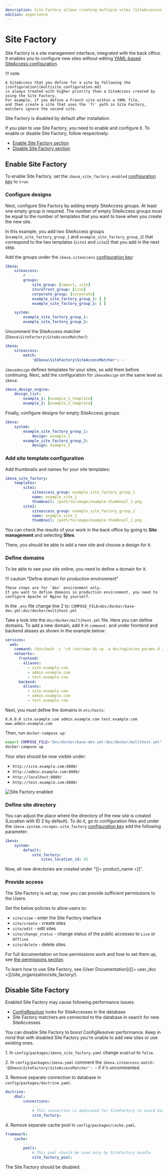 ```yaml
---
description: Site Factory allows creating multiple sites (SiteAccesses) from the back office.
edition: experience
---
```


# Site Factory

Site Factory is a site management interface, integrated with the back office.
It enables you to configure new sites without editing [YAML-based SiteAccess configuration](multisite_configuration.md).

!!! note

    A SiteAccess that you define for a site by following the [configuration](multisite_configuration.md) 
    is always treated with higher priority than a SiteAccess created by using the Site Factory. 
    For example, if you define a French site within a YAML file,
    and then create a site that uses the `fr` path in Site Factory, matchers ignore the second site.

Site Factory is disabled by default after installation.

If you plan to use Site Factory, you need to enable and configure it.
To enable or disable Site Factory, follow respectively:

- [Enable Site Factory section](#enable-site-factory)
- [Disable Site Factory section](#disable-site-factory)

## Enable Site Factory

To enable Site Factory, set the `ibexa_site_factory.enabled` [configuration key](configuration.md#configuration-files) to `true`.

### Configure designs

Next, configure Site Factory by adding empty SiteAccess groups. At least one empty group is required.
The number of empty SiteAccess groups must be equal to the number of templates that you want to have when you create the new site.

In this example, you add two SiteAccess groups (`example_site_factory_group_1` and `example_site_factory_group_2`)
that correspond to the two templates (`site1` and `site2`) that you add in the next step.

Add the groups under the `ibexa.siteaccess` [configuration key](configuration.md#configuration-files):

``` yaml
ibexa:
    siteaccess:
        # ...
        groups:
            site_group: [import, site]
            storefront_group: [site]
            corporate_group: [corporate]
            example_site_factory_group_1: [ ]
            example_site_factory_group_2: [ ]

    system:
        example_site_factory_group_1:
        example_site_factory_group_2:
```

Uncomment the SiteAccess matcher (`Ibexa\SiteFactory\SiteAccessMatcher`):

``` yaml
ibexa:
    siteaccess:
        match:
            '@Ibexa\SiteFactory\SiteAccessMatcher': ~
```

`ibexadesign` defines templates for your sites, so add them before continuing.
Next, add the configuration for `ibexadesign` on the same level as `ibexa`:

``` yaml
ibexa_design_engine:
    design_list:
        example_1: [example_1_template]
        example_2: [example_2_template]
```

Finally, configure designs for empty SiteAccess groups:

``` yaml
ibexa:
    system:
        example_site_factory_group_1:
            design: example_1
        example_site_factory_group_2:
            design: example_2
```

### Add site template configuration

Add thumbnails and names for your site templates:

```yaml
ibexa_site_factory:
    templates:
        site1:
            siteaccess_group: example_site_factory_group_1
            name: example_site_1
            thumbnail: /path/to/image/example-thumbnail_1.png
        site2:
            siteaccess_group: example_site_factory_group_2
            name: example_site_2
            thumbnail: /path/to/image/example-thumbnail_2.png
```

You can check the results of your work in the back office by going to **Site management** and selecting **Sites**.

There, you should be able to add a new site and choose a design for it.

### Define domains

To be able to see your site online, you need to define a domain for it.

!!! caution "Define domain for production environment"

    These steps are for `dev` environment only.
    If you want to define domains in production environment, you need to configure Apache or Nginx by yourself.

In the `.env` file change line 2 to: `COMPOSE_FILE=doc/docker/base-dev.yml:doc/docker/multihost.yml`

Take a look into the `doc/docker/multihost.yml` file. Here you can define domains.
To add a new domain, add it in `command:` and under frontend and backend aliases as shown in the example below:

```yaml hl_lines="3 6 11"
services:
  web:
    command: /bin/bash -c "cd /var/www && cp -a doc/nginx/ez_params.d /etc/nginx && bin/vhost.sh --host-name=site.example.com --host-alias='admin.example.com test.example.com' --template-file=doc/nginx/vhost.template > /etc/nginx/conf.d/default.conf && nginx -g 'daemon off;'"
    networks:
      frontend:
        aliases:
          - site.example.com
          - admin.example.com
          - test.example.com
      backend:
        aliases:
          - site.example.com
          - admin.example.com
          - test.example.com
```

Next, you must define the domains in `etc/hosts`:

`0.0.0.0 site.example.com admin.example.com test.example.com www.admin.example.com`

Then, run `docker-compose up`:

```bash
export COMPOSE_FILE="doc/docker/base-dev.yml:doc/docker/multihost.yml"
docker-compose up
```       

Your sites should be now visible under:

- `http://site.example.com:8080/`
- `http://admin.example.com:8080/`
- `http://localhost:8080/`
- `http://test.example.com:8080/`

![Site Factory enabled](site_factory_site_list.png "Site Factory enabled")

### Define site directory

You can adjust the place where the directory of the new site is created (Location with ID 2 by default).
To do it, go to configuration files and under the `ibexa.system.<scope>.site_factory` [configuration key](configuration.md#configuration-files) add the following parameter:

``` yaml
ibexa:
    system:
        default:
            site_factory:
                sites_location_id: 42
```

Now, all new directories are created under "[[= product_name =]]".

### Provide access

The Site Factory is set up, now you can provide sufficient permissions to the Users.

Set the below policies to allow users to:

- `site/view` - enter the Site Factory interface
- `site/create` - create sites
- `site/edit` - edit sites
- `site/change_status` - change status of the public accesses to `Live` or `Offline`
- `site/delete` - delete sites

For full documentation on how permissions work and how to set them up, see [the permissions section](permissions.md).

To learn how to use Site Factory, see [User Documentation]([[= user_doc =]]/site_organization/site_factory/).

## Disable Site Factory

Enabled Site Factory may cause following performance issues:

- [ConfigResolver](dynamic_configuration.md#configresolver) looks for SiteAccesses in the database
- Site Factory matchers are connected to the database in search for new SiteAccesses

You can disable Site Factory to boost ConfigResolver performance.
Keep in mind that with disabled Site Factory you're unable to add new sites or use existing ones.

1\. In `config/packages/ibexa_site_factory.yaml` change `enabled` to `false`.

2\. In `config/packages/ibexa.yaml` comment the `ibexa.siteaccess.match: '@Ibexa\SiteFactory\SiteAccessMatcher': ~` if it's uncommented.

3\. Remove separate connection to database in `config/packages/doctrine.yaml`.

``` yaml
doctrine:
    dbal:
        connections:
            ...
            # This connection is dedicated for SiteFactory to avoid known issues
            site_factory:
```

4\. Remove separate cache pool in `config/packages/cache.yaml`.

``` yaml
framework:
    cache:
        ...
        pools:
            # This pool should be used only by SiteFactory bundle
            site_factory_pool:
```

The Site Factory should be disabled.
